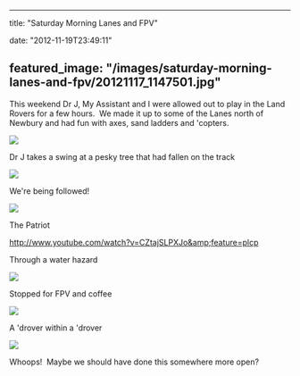 
---
title: "Saturday Morning Lanes and FPV"

date: "2012-11-19T23:49:11"

featured_image: "/images/saturday-morning-lanes-and-fpv/20121117_1147501.jpg"
---


This weekend Dr J, My Assistant and I were allowed out to play in the Land Rovers for a few hours.  We made it up to some of the Lanes north of Newbury and had fun with axes, sand ladders and 'copters.

<a href="/images/saturday-morning-lanes-and-fpv/20121117_1147501.jpg"><img src="/images/saturday-morning-lanes-and-fpv/20121117_1147501.jpg"/></a>

Dr J takes a swing at a pesky tree that had fallen on the track

<a href="/images/saturday-morning-lanes-and-fpv/IMAG0390.jpg"><img src="/images/saturday-morning-lanes-and-fpv/IMAG0390.jpg"/></a>

We're being followed!

<a href="/images/saturday-morning-lanes-and-fpv/IMAG0377.jpg"><img src="/images/saturday-morning-lanes-and-fpv/IMAG0377.jpg"/></a>

The Patriot

http://www.youtube.com/watch?v=CZtajSLPXJo&amp;feature=plcp

Through a water hazard

<a href="/images/saturday-morning-lanes-and-fpv/20121117_105405.jpg"><img src="/images/saturday-morning-lanes-and-fpv/20121117_105405.jpg"/></a>

Stopped for FPV and coffee

<a href="/images/saturday-morning-lanes-and-fpv/20121117_105126.jpg"><img src="/images/saturday-morning-lanes-and-fpv/20121117_105126.jpg"/></a>

A 'drover within a 'drover

<a href="/images/saturday-morning-lanes-and-fpv/IMAG0378.jpg"><img src="/images/saturday-morning-lanes-and-fpv/IMAG0378.jpg"/></a>

Whoops!  Maybe we should have done this somewhere more open?